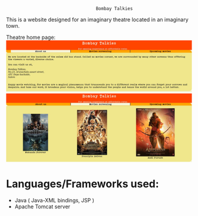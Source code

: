                                       Bombay Talkies
This is a website designed for an imaginary theatre located in an imaginary town. 

Theatre home page:
![Home page](/scrnshts/bmbyTlksHmPg.jpg)
![Screened movies](/scrnshts/bmbyTlksScrnMovies.jpg)

Languages/Frameworks used:
==========================
  * Java ( Java-XML bindings, JSP )
  * Apache Tomcat server
